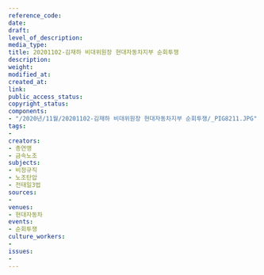 ```yaml
---
reference_code: 
date: 
draft: 
level_of_description: 
media_type: 
title: 20201102-김재하 비대위원장 현대자동차지부 순회투쟁
description: 
weight: 
modified_at: 
created_at: 
link: 
public_access_status: 
copyright_status: 
components:
- "/2020년/11월/20201102-김재하 비대위원장 현대자동차지부 순회투쟁/_PIG8211.JPG"
tags:
- 
creators:
- 총연맹
- 금속노조
subjects:
- 비정규직
- 노조탄압
- 전태일3법
sources:
- 
venues:
- 현대자동차
events:
- 순회투쟁
culture_workers:
- 
issues:
- 
---
```

